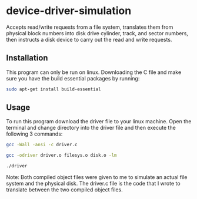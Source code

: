 # device-driver-simulation
Accepts read/write requests from a file system, translates them from physical block numbers into disk drive cylinder, track, and sector numbers, then instructs a disk device to carry out the read and write requests.

## Installation
This program can only be run on linux.
Downloading the C file and make sure you have the build essential packages by running:
```bash
sudo apt-get install build-essential
```

## Usage

To run this program download the driver file to your linux machine.
Open the terminal and change directory into the driver file and then execute the following 3 commands:
```bash
gcc -Wall -ansi -c driver.c
```
```bash
gcc -odriver driver.o filesys.o disk.o -lm
```
```bash
./driver
```

Note: Both compiled object files were given to me to simulate an actual file system and the physical disk. The driver.c file is the code that I wrote to translate between the two compiled object files. 
